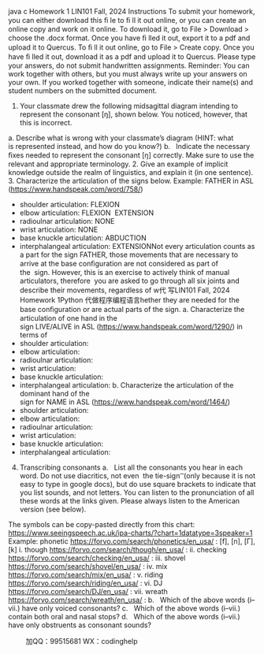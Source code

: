 java c
Homework 1 
LIN101 Fall, 2024 
Instructions 
To submit your homework, you can either download this ﬁ le to ﬁ ll it out online, or you can create an online copy and work on it online. 
To download it, go to File > Download > choose the .docx format. Once you have ﬁ lled it out, export it to a pdf and upload it to Quercus. 
To ﬁ ll it out online, go to File > Create copy. Once you have ﬁ lled it out, download it as a pdf and upload it to Quercus. 
Please type your answers, do not submit handwritten assignments. 
Reminder: You can work together with others, but you must always write up your answers on your own. If you worked together with someone, indicate their name(s) and student numbers on the submitted document. 
1. Your classmate drew the following midsagittal diagram intending to represent the consonant [ŋ], shown below. You noticed, however, that this is incorrect.

a.  Describe what is wrong with your classmate’s diagram (HINT: what is represented instead, and how do you know?)
b.   Indicate the necessary ﬁxes needed to represent the consonant [ŋ] correctly. Make sure to use the relevant and appropriate terminology.
2. Give an example of implicit knowledge outside the realm of linguistics, and explain it (in one sentence).
3. Characterize the articulation of the signs below.
Example: FATHER in ASL (https://www.handspeak.com/word/758/)
- shoulder articulation: FLEXION
- elbow articulation: FLEXION  EXTENSION
- radioulnar articulation: NONE
- wrist articulation: NONE
- base knuckle articulation: ABDUCTION
- interphalangeal articulation: EXTENSIONNot every articulation counts as a part for the sign FATHER, those movements that are necessary to arrive at the base conﬁguration are not considered as part of the  sign. However, this is an exercise to actively think of manual articulators, therefore  you are asked to go through all six joints and describe their movements, regardless of w代 写LIN101 Fall, 2024 Homework 1Python
代做程序编程语言hether they are needed for the base conﬁguration or are actual parts of the sign.
a. Characterize the articulation of one hand in the sign LIVE/ALIVE in ASL (https://www.handspeak.com/word/1290/) in terms of
- shoulder articulation:
- elbow articulation:
- radioulnar articulation:
- wrist articulation:
- base knuckle articulation:
- interphalangeal articulation:
b. Characterize the articulation of the dominant hand of the sign for NAME in ASL (https://www.handspeak.com/word/1464/)
- shoulder articulation:
- elbow articulation:
- radioulnar articulation:
- wrist articulation:
- base knuckle articulation:
- interphalangeal articulation:
4. Transcribing consonants
a.   List all the consonants you hear in each word. Do not use diacritics, not even  the tie-sign ͡ (only because it is not easy to type in google docs), but do use square brackets to indicate that you list sounds, and not letters. You can listen to the pronunciation of all these words at the links given. Please always listen to the American version (see below).

The symbols can be copy-pasted directly from this chart:
https://www.seeingspeech.ac.uk/ipa-charts/?chart=1datatype=3speaker=1 
Example: phonetic https://forvo.com/search/phonetics/en_usa/ : [f], [n], [Γ], [k]
i. though https://forvo.com/search/though/en_usa/ :
ii. checking https://forvo.com/search/checking/en_usa/ :
iii. shovel https://forvo.com/search/shovel/en_usa/ :
iv. mix https://forvo.com/search/mix/en_usa/ :
v. riding https://forvo.com/search/riding/en_usa/ :
vi. DJ https://forvo.com/search/DJ/en_usa/ :
vii. wreath https://forvo.com/search/wreath/en_usa/ :
b.   Which of the above words (i–vii.) have only voiced consonants?
c.   Which of the above words (i–vii.) contain both oral and nasal stops?
d.   Which of the above words (i–vii.) have only obstruents as consonant sounds?





         
加QQ：99515681  WX：codinghelp

